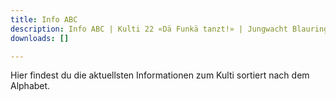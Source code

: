 ```yaml
---
title: Info ABC
description: Info ABC | Kulti 22 «Dä Funkä tanzt!» | Jungwacht Blauring Schweiz
downloads: []

---
```

Hier findest du die aktuellsten Informationen zum Kulti sortiert nach dem Alphabet.